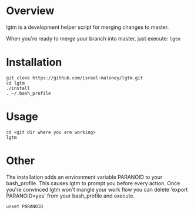 # Overview 
lgtm is a development helper script for merging changes to master. 

When you're ready to merge your branch into master, just execute: `lgtm`

# Installation
```
git clone https://github.com/israel-maloney/lgtm.git
cd lgtm
./install
. ~/.bash_profile
```

# Usage
```
cd <git dir where you are working>
lgtm
```

# Other
The installation adds an environment variable PARANOID to your bash_profile.
This causes lgtm to prompt you before every action.  Once you're convinced lgtm
won't mangle your work flow you can delete 'export PARANOID=yes' from your bash_profile
and execute.
```
unset PARANOID
```
